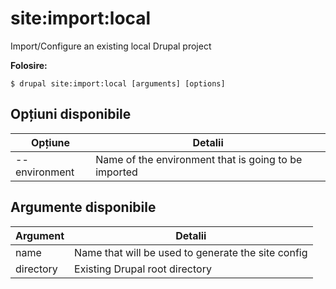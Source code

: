 # site:import:local
Import/Configure an existing local Drupal project

**Folosire:**
```
$ drupal site:import:local [arguments] [options]
```

## Opțiuni disponibile
Opțiune | Detalii
-------|-------------
--environment | Name of the environment that is going to be imported

## Argumente disponibile
Argument | Detalii
---------|-------------
name | Name that will be used to generate the site config
directory | Existing Drupal root directory
